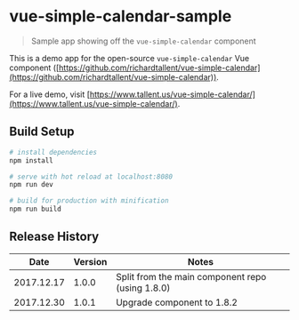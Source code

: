 # vue-simple-calendar-sample

> Sample app showing off the `vue-simple-calendar` component

This is a demo app for the open-source `vue-simple-calendar` Vue component ([https://github.com/richardtallent/vue-simple-calendar](https://github.com/richardtallent/vue-simple-calendar)).

For a live demo, visit [https://www.tallent.us/vue-simple-calendar/](https://www.tallent.us/vue-simple-calendar/).

## Build Setup

```bash
# install dependencies
npm install

# serve with hot reload at localhost:8080
npm run dev

# build for production with minification
npm run build
```

## Release History

| Date       | Version | Notes                              |
| ---------- | ------- | ---------------------------------- |
| 2017.12.17 | 1.0.0   | Split from the main component repo (using 1.8.0) |
| 2017.12.30 | 1.0.1   | Upgrade component to 1.8.2 |
